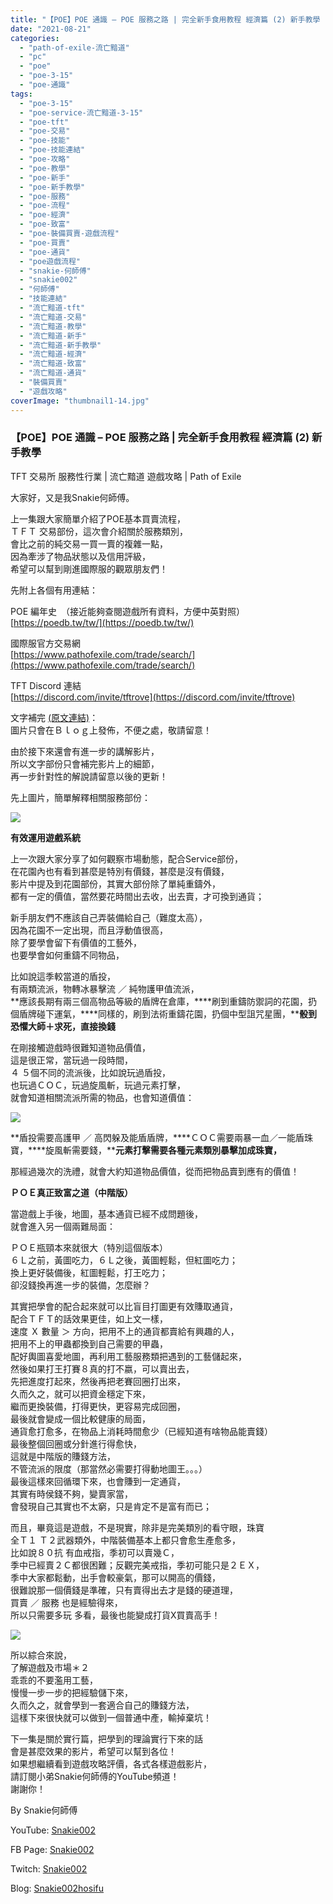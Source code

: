 ```yaml
---
title: "【POE】POE 通識 – POE 服務之路 | 完全新手食用教程 經濟篇 (2) 新手教學 | TFT 交易所 服務性行業 | 流亡黯道 遊戲攻略 | Path of Exile"
date: "2021-08-21"
categories: 
  - "path-of-exile-流亡黯道"
  - "pc"
  - "poe"
  - "poe-3-15"
  - "poe-通識"
tags: 
  - "poe-3-15"
  - "poe-service-流亡黯道-3-15"
  - "poe-tft"
  - "poe-交易"
  - "poe-技能"
  - "poe-技能連結"
  - "poe-攻略"
  - "poe-教學"
  - "poe-新手"
  - "poe-新手教學"
  - "poe-服務"
  - "poe-流程"
  - "poe-經濟"
  - "poe-致富"
  - "poe-裝備買賣-遊戲流程"
  - "poe-買賣"
  - "poe-通貨"
  - "poe遊戲流程"
  - "snakie-何師傅"
  - "snakie002"
  - "何師傅"
  - "技能連結"
  - "流亡黯道-tft"
  - "流亡黯道-交易"
  - "流亡黯道-教學"
  - "流亡黯道-新手"
  - "流亡黯道-新手教學"
  - "流亡黯道-經濟"
  - "流亡黯道-致富"
  - "流亡黯道-通貨"
  - "裝備買賣"
  - "遊戲攻略"
coverImage: "thumbnail1-14.jpg"
---
```


### 【POE】POE 通識 – POE 服務之路 | 完全新手食用教程 經濟篇 (2) 新手教學  
TFT 交易所 服務性行業 | 流亡黯道 遊戲攻略 | Path of Exile

  
大家好，又是我Snakie何師傅。  

  
上一集跟大家簡單介紹了POE基本買賣流程，  
ＴＦＴ 交易部份，這次會介紹關於服務類別，  
會比之前的純交易一買一賣的複雜一點，  
因為牽涉了物品狀態以及信用評級，  
希望可以幫到剛進國際服的觀眾朋友們！  

  
先附上各個有用連結：  

  
POE 編年史　（接近能夠查閱遊戲所有資料，方便中英對照）  
[https://poedb.tw/tw/](https://poedb.tw/tw/)  

  
國際服官方交易網  
[https://www.pathofexile.com/trade/search/](https://www.pathofexile.com/trade/search/)  

  
TFT Discord 連結  
[https://discord.com/invite/tftrove](https://discord.com/invite/tftrove)  

  
文字補完 [(原文連結)](https://snakie002hosifu.blogspot.com/2021/08/068.html)：  
圖片只會在Ｂｌｏｇ上發佈，不便之處，敬請留意！  

  
由於接下來還會有進一步的講解影片，  
所以文字部份只會補完影片上的細節，  
再一步針對性的解說請留意以後的更新！  

  
先上圖片，簡單解釋相關服務部份：  

  
![](WordPress/Untitled-1-910x1024.jpg)  

  
**有效運用遊戲系統**  

  
上一次跟大家分享了如何觀察市場動態，配合Service部份，  
在花園內也有看到甚麼是特別有價錢，甚麼是沒有價錢，  
影片中提及到花園部份，其實大部份除了單純重鑄外，  
都有一定的價值，當然要花時間出去收，出去賣，才可換到通貨；  

  
新手朋友們不應該自己弄裝備給自己（難度太高），  
因為花園不一定出現，而且浮動值很高，  
除了要學會留下有價值的工藝外，  
也要學會如何重鑄不同物品，  

  
比如說這季較當道的盾投，  
有兩類流派，物轉冰暴擊流 ／ 純物護甲值流派，  
**應該長期有兩三個高物品等級的盾牌在倉庫，****刷到重鑄防禦詞的花園，扔個盾牌碰下運氣，****同樣的，刷到法術重鑄花園，扔個中型詛咒星團，****骰到恐懼大師＋求死，直接換錢**  

  
在剛接觸遊戲時很難知道物品價值，  
這是很正常，當玩過一段時間，  
４ ５個不同的流派後，比如說玩過盾投，  
也玩過ＣＯＣ，玩過旋風斬，玩過元素打擊，  
就會知道相關流派所需的物品，也會知道價值：  

  
![](WordPress/2-10-1024x329.png)  

  
**盾投需要高護甲 ／ 高閃躲及能盾盾牌，****ＣＯＣ需要兩暴一血／一能盾珠寶，****旋風斬需要錢，****元素打擊需要各種元素類別暴擊加成珠寶，**  

  
那經過幾次的洗禮，就會大約知道物品價值，從而把物品賣到應有的價值！  

  
**ＰＯＥ真正致富之道（中階版）**  

  
當遊戲上手後，地圖，基本通貨已經不成問題後，  
就會進入另一個兩難局面：  

  
ＰＯＥ瓶頸本來就很大（特別這個版本）  
６Ｌ之前，黃圖吃力，６Ｌ之後，黃圖輕鬆，但紅圖吃力；  
換上更好裝備後，紅圖輕鬆，打王吃力；  
卻沒錢換再進一步的裝備，怎麼辦？  

  
其實把學會的配合起來就可以比盲目打圖更有效賺取通貨，  
配合ＴＦＴ的話效果更佳，如上文一樣，  
速度 Ｘ 數量 ＞ 方向，把用不上的通貨都賣給有興趣的人，  
把用不上的甲蟲都換到自己需要的甲蟲，  
配好輿圖喜愛地圖，再利用工藝服務類把遇到的工藝儲起來，  
然後如果打王打賽８真的打不嬴，可以賣出去，  
先把進度打起來，然後再把老賽回圈打出來，  
久而久之，就可以把資金穩定下來，  
繼而更換裝備，打得更快，更容易完成回圈，  
最後就會變成一個比較健康的局面，  
通貨愈打愈多，在物品上消耗時間愈少（已經知道有啥物品能賣錢）  
最後整個回圈或分針進行得愈快，  
這就是中階版的賺錢方法，  
不管流派的限度（那當然必需要打得動地圖王。。。）  
最後這樣來回循環下來，也會賺到一定通貨，  
其實有時侯錢不夠，變賣家當，  
會發現自己其實也不太窮，只是肯定不是富有而已；  

  
而且，畢竟這是遊戲，不是現實，除非是完美類別的看守眼，珠寶  
全Ｔ１ Ｔ２武器類外，中階裝備基本上都只會愈生產愈多，  
比如說８０抗 有血戒指，季初可以賣幾Ｃ，  
季中已經賣２Ｃ都很困難；反觀完美戒指，季初可能只是２ＥＸ，  
季中大家都鬆動，出手會較豪氣，那可以開高的價錢，  
很難說那一個價錢是準確，只有賣得出去才是錢的硬道理，  
買賣 ／ 服務 也是經驗得來，  
所以只需要多玩 多看，最後也能變成打貨X買賣高手！  

  
![](WordPress/1-14.png)  

  
所以綜合來說，  
了解遊戲及市場＊２  
乖乖的不要濫用工藝，  
慢慢一步一步的把經驗儲下來，  
久而久之，就會學到一套適合自己的賺錢方法，  
這樣下來很快就可以做到一個普通中產，輸掉棄坑！  

  
下一集是關於實行篇，把學到的理論實行下來的話  
會是甚麼效果的影片，希望可以幫到各位！  
如果想繼續看到遊戲攻略評價，各式各樣遊戲影片，  
請訂閱小弟Snakie何師傅的YouTube頻道！  
謝謝你！  

  
By Snakie何師傅  

  
YouTube: [Snakie002](https://www.youtube.com/c/Snakie002/)  

  
FB Page: [Snakie002](https://www.facebook.com/Snakie002/)  

  
Twitch: [Snakie002](https://www.twitch.tv/snakie002/)  

  
Blog: [Snakie002hosifu](https://snakie002hosifu.blog/)
